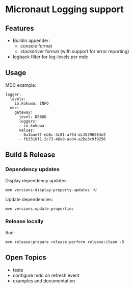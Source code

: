 # Micronaut Logging support

## Features

 * Buildin appender:
   * console format
   * stackdriver format (with support for error reporting)
 * logback filter for log-levels per mdc

## Usage

MDC example:
```
logger:
  levels:
    io.kokuwa: INFO
  mdc:
    gateway:
      level: DEBUG
      loggers:
      - io.kokuwa
      values:
      - 6a1bae7f-eb6c-4c81-af9d-dc15396584e2
      - fb3318f1-2c73-48e9-acd4-a2be3c9f9256
```

## Build & Release

### Dependency updates

Display dependency updates:
```
mvn versions:display-property-updates -U
```

Update dependencies:
```
mvn versions:update-properties
```

### Release locally

Run:
```
mvn release:prepare release:perform release:clean -B
```

## Open Topics

 * tests
 * configure mdc on refresh event
 * examples and documentation